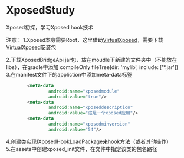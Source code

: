 # XposedStudy
Xposed初探，学习Xposed hook技术

注意：
1.Xposed本身需要Root，这里借助[VirtualXposed](https://github.com/android-hacker/VirtualXposed)，需要下载[VirtualXposed安装包](https://github.com/android-hacker/VirtualXposed/releases)

2.下载XposedBridgeApi jar包，放在moudle下新建的文件夹中（不能放在libs），在gradle中添加 compileOnly fileTree(dir: 'mylib', include: ['*.jar'])  
3.在manifest文件下的appliction中添加meta-data标签
```xml
        <meta-data
                android:name="xposedmodule"
                android:value="true"/>
        <meta-data
                android:name="xposeddescription"
                android:value="这是一个xposed应用"/>
        <meta-data
                android:name="xposedminversion"
                android:value="54"/>
```  
4.创建类实现IXposedHookLoadPackage来hook方法（或者其他操作）  
5.在assets中创建xposed_init文件，在文件中指定该类的包名路径

